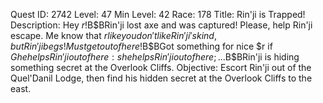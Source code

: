 Quest ID: 2742
Level: 47
Min Level: 42
Race: 178
Title: Rin'ji is Trapped!
Description: Hey $r!$B$BRin'ji lost axe and was captured! Please, help Rin'ji escape. Me know that $r like you don't like Rin'ji's kind, but Rin'ji begs! Must get out of here!$B$BGot something for nice $r if $Ghe helps Rin'ji out of here:she helps Rin'ji out of here;...$B$BRin'ji is hiding something secret at the Overlook Cliffs.
Objective: Escort Rin'ji out of the Quel'Danil Lodge, then find his hidden secret at the Overlook Cliffs to the east.
